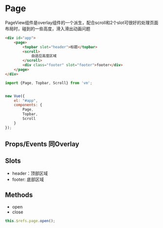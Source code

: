 Page
=============
PageView组件是overlay组件的一个派生，配合scroll和2个slot可很好的处理页面布局时，碰到的一些高度，滑入滑出动画问题

```html
<div id="app">
    <page>
        <topbar slot="header">标题</topbar>
        <scroll>
            自适应高度区域
        </scroll>
        <div class="footer" slot="footer">footer</div>
    </page>
</div>
```

```js
import {Page, Topbar, Scroll} from 'vm';


new Vue({
    el: "#app",
    components: {
        Page,
        Topbar,
        Scroll
    }
});
```

## Props/Events 同Overlay

## Slots

* header：顶部区域
* footer: 底部区域

## Methods

* open
* close

```js
this.$refs.page.open();
```
